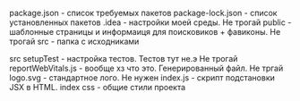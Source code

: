 package.json - список требуемых пакетов
package-lock.json - список установленных пакетов
.idea - настройки моей среды. Не трогай
public - шаблонные страницы и информаиця для поисковиков + фавиконы. Не трогай
src - папка с исходниками

src 
  setupTest - настройка тестов. Тестов тут не.э Не трогай
  reportWebVitals.js - вообще хз что это. Генерированный файл. Не тргай
  logo.svg - стандартное лого. Не нужен
  index.js - скрипт подстановки JSX в HTML. 
  index css - общие стили проекта
  
